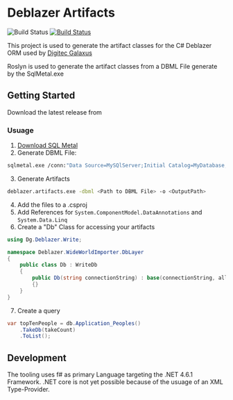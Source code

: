 # Deblazer Artifacts
![Build Status](https://tkae.visualstudio.com/_apis/public/build/definitions/600337e5-0517-476a-aa93-a7831c02c8cc/4/badge)
[![Build Status](https://travis-ci.org/DigitecGalaxus/Deblazer.Artifacts.svg?branch=master)](https://travis-ci.org/DigitecGalaxus/Deblazer.Artifacts)

This project is used to generate the artifact classes for the C# Deblazer ORM [<insert link to repo here>](https://gogole.ch) used by   [Digitec Galaxus](https://github.com/DigitecGalaxus)

Roslyn is used to generate the artifact classes from a DBML File generate by the SqlMetal.exe

## Getting Started
Download the latest release from [<insert latest release url here>](https://gogole.ch)

### Usuage
1. [Download SQL Metal](https://msdn.microsoft.com/en-us/library/bb386987(v=vs.110).aspx)
2. Generate DBML File:
```sh
sqlmetal.exe /conn:"Data Source=MySQlServer;Initial Catalog=MyDatabase;Integrated Security=True;" /timeout:0 /dbml:"DataClasses.dbml" /namespace:devinite.Meta.DbLayer /language:csharp /pluralize
```
3. Generate Artifacts
```sh
deblazer.artifacts.exe -dbml <Path to DBML File> -o <OutputPath>
```

4. Add the files to a .csproj
5. Add References for `System.ComponentModel.DataAnnotations` and `System.Data.Linq`
6. Create a "Db" Class for accessing your artifacts
```cs
using Dg.Deblazer.Write;

namespace Deblazer.WideWorldImporter.DbLayer
{
    public class Db : WriteDb
    {
	    public Db(string connectionString) : base(connectionString, allowLoadingBinaryData: true)
	    {}
	}
}
```
7. Create a query
```cs
var topTenPeople = db.Application_Peoples()
    .TakeDb(takeCount)
    .ToList();
```

## Development
The tooling uses f# as primary Language targeting the .NET 4.6.1 Framework. .NET core is not yet possible because of the usuage of an XML Type-Provider.


